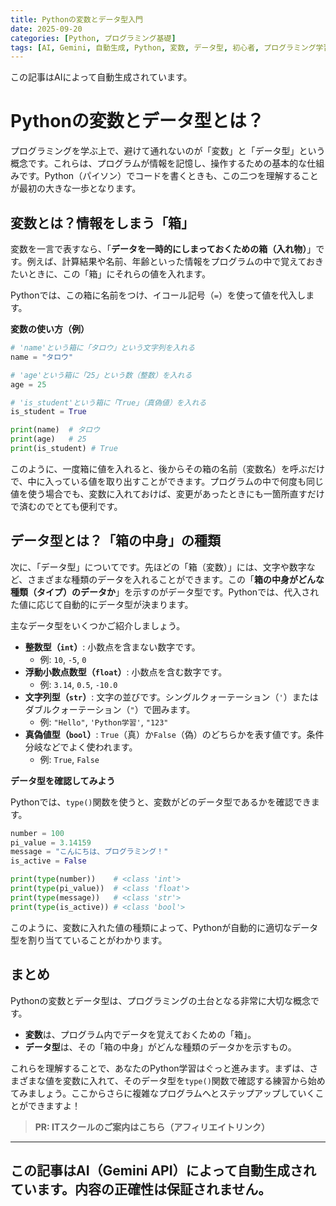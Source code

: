 ```yaml
---
title: Pythonの変数とデータ型入門
date: 2025-09-20
categories: [Python, プログラミング基礎]
tags: [AI, Gemini, 自動生成, Python, 変数, データ型, 初心者, プログラミング学習]
---
```


この記事はAIによって自動生成されています。

# Pythonの変数とデータ型とは？

プログラミングを学ぶ上で、避けて通れないのが「変数」と「データ型」という概念です。これらは、プログラムが情報を記憶し、操作するための基本的な仕組みです。Python（パイソン）でコードを書くときも、この二つを理解することが最初の大きな一歩となります。

## 変数とは？情報をしまう「箱」

変数を一言で表すなら、「**データを一時的にしまっておくための箱（入れ物）**」です。例えば、計算結果や名前、年齢といった情報をプログラムの中で覚えておきたいときに、この「箱」にそれらの値を入れます。

Pythonでは、この箱に名前をつけ、イコール記号（`=`）を使って値を代入します。

**変数の使い方（例）**

```python
# 'name'という箱に「タロウ」という文字列を入れる
name = "タロウ"

# 'age'という箱に「25」という数（整数）を入れる
age = 25

# 'is_student'という箱に「True」（真偽値）を入れる
is_student = True

print(name)  # タロウ
print(age)   # 25
print(is_student) # True
```

このように、一度箱に値を入れると、後からその箱の名前（変数名）を呼ぶだけで、中に入っている値を取り出すことができます。プログラムの中で何度も同じ値を使う場合でも、変数に入れておけば、変更があったときにも一箇所直すだけで済むのでとても便利です。

## データ型とは？「箱の中身」の種類

次に、「データ型」についてです。先ほどの「箱（変数）」には、文字や数字など、さまざまな種類のデータを入れることができます。この「**箱の中身がどんな種類（タイプ）のデータか**」を示すのがデータ型です。Pythonでは、代入された値に応じて自動的にデータ型が決まります。

主なデータ型をいくつかご紹介しましょう。

*   **整数型（`int`）**: 小数点を含まない数字です。
    *   例: `10`, `-5`, `0`
*   **浮動小数点数型（`float`）**: 小数点を含む数字です。
    *   例: `3.14`, `0.5`, `-10.0`
*   **文字列型（`str`）**: 文字の並びです。シングルクォーテーション（`'`）またはダブルクォーテーション（`"`）で囲みます。
    *   例: `"Hello"`, `'Python学習'`, `"123"`
*   **真偽値型（`bool`）**: `True`（真）か`False`（偽）のどちらかを表す値です。条件分岐などでよく使われます。
    *   例: `True`, `False`

**データ型を確認してみよう**

Pythonでは、`type()`関数を使うと、変数がどのデータ型であるかを確認できます。

```python
number = 100
pi_value = 3.14159
message = "こんにちは、プログラミング！"
is_active = False

print(type(number))    # <class 'int'>
print(type(pi_value))  # <class 'float'>
print(type(message))   # <class 'str'>
print(type(is_active)) # <class 'bool'>
```
このように、変数に入れた値の種類によって、Pythonが自動的に適切なデータ型を割り当てていることがわかります。

## まとめ

Pythonの変数とデータ型は、プログラミングの土台となる非常に大切な概念です。
*   **変数**は、プログラム内でデータを覚えておくための「箱」。
*   **データ型**は、その「箱の中身」がどんな種類のデータかを示すもの。

これらを理解することで、あなたのPython学習はぐっと進みます。まずは、さまざまな値を変数に入れて、そのデータ型を`type()`関数で確認する練習から始めてみましょう。ここからさらに複雑なプログラムへとステップアップしていくことができますよ！
> **PR: ITスクールのご案内はこちら（アフィリエイトリンク）**

---
この記事はAI（Gemini API）によって自動生成されています。内容の正確性は保証されません。
---

